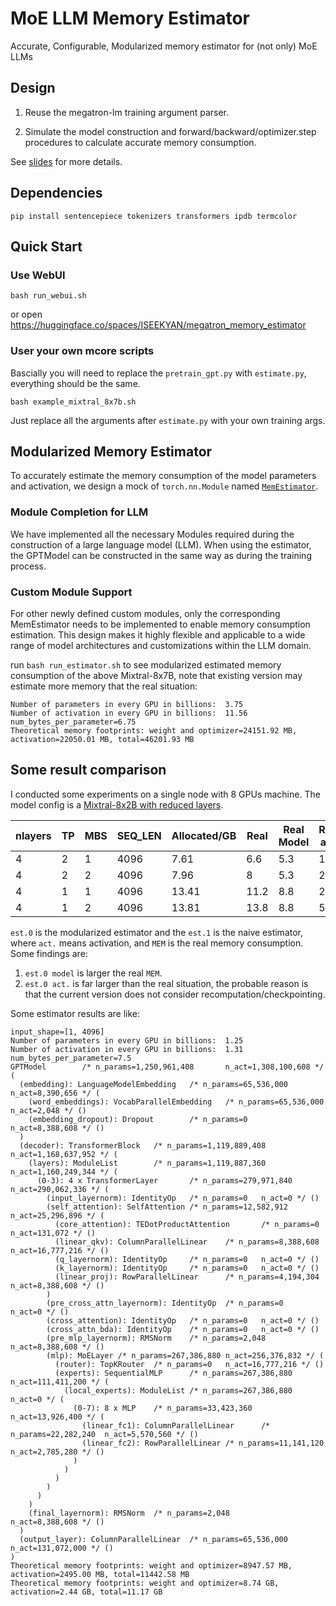 # MoE LLM Memory Estimator

Accurate, Configurable, Modularized memory estimator for (not only) MoE LLMs

## Design

1. Reuse the megatron-lm training argument parser.

2. Simulate the model construction and forward/backward/optimizer.step procedures to calculate accurate memory consumption.

See [slides](./MoEMemoryEstimator.pdf) for more details.

## Dependencies
```
pip install sentencepiece tokenizers transformers ipdb termcolor
```

## Quick Start
### Use WebUI

```
bash run_webui.sh
```
or open https://huggingface.co/spaces/ISEEKYAN/megatron_memory_estimator

### User your own mcore scripts
Bascially you will need to replace the `pretrain_gpt.py` with `estimate.py`, everything should be the same.
```
bash example_mixtral_8x7b.sh
```
Just replace all the arguments after `estimate.py` with your own training args.


## Modularized Memory Estimator

To accurately estimate the memory consumption of the model parameters and activation, we design a mock of `torch.nn.Module` named [`MemEstimator`](./moe_mem_estimator/base.py).

### Module Completion for LLM

We have implemented all the necessary Modules required during the construction of a large language model (LLM). When using the estimator, the GPTModel can be constructed in the same way as during the training process.

### Custom Module Support

For other newly defined custom modules, only the corresponding MemEstimator needs to be implemented to enable memory consumption estimation. This design makes it highly flexible and applicable to a wide range of model architectures and customizations within the LLM domain.

run `bash run_estimator.sh` to see modularized estimated memory consumption of the above Mixtral-8x7B, note that existing version may estimate more memory that the real situation:

```
Number of parameters in every GPU in billions:  3.75
Number of activation in every GPU in billions:  11.56
num_bytes_per_parameter=6.75
Theoretical memory footprints: weight and optimizer=24151.92 MB, activation=22050.01 MB, total=46201.93 MB
```

## Some result comparison

I conducted some experiments on a single node with 8 GPUs machine.
The model config is a [Mixtral-8x2B with reduced layers](./model_configs/test_small.yaml).

| nlayers | TP | MBS | SEQ_LEN | Allocated/GB | Real | Real Model | Real act. | est.0 | est.0 model | est.0 act. | est.1 | est.1 model | est.1 act. |
| ---- | ---- | ---- | ---- | ---- | ---- | ---- | ---- | ---- | ---- | ---- | ---- | ---- | ---- |
| 4 | 2 | 1 | 4096 | 7.61 | 6.6 | 5.3 | 1.3 | 6.63 | 5.24 | 1.39 | 6.1 | 5.4 | 0.7 |
| 4 | 2 | 2 | 4096 | 7.96 | 8 | 5.3 | 2.7 | 8.02 | 5.24 | 2.78 | 6.9 | 5.4 | 1.5 |
| 4 | 1 | 1 | 4096 | 13.41 | 11.2 | 8.8 | 2.4 | 11.18 | 8.74 | 2.44 | 10.4 | 8.9 | 1.5 |
| 4 | 1 | 2 | 4096 | 13.81 | 13.8 | 8.8 | 5 | 13.62 | 8.74 | 4.88 | 11.8 | 8.9 | 2.9 |

`est.0` is the modularized estimator and the `est.1` is the naive estimator, where `act.` means activation, and `MEM` is the real memory consumption. Some findings are:

1. `est.0 model` is larger the real `MEM`.
2. `est.0 act.` is far larger than the real situation, the probable reason is that the current version does not consider recomputation/checkpointing.

Some estimator results are like:
```
input_shape=[1, 4096]
Number of parameters in every GPU in billions:  1.25
Number of activation in every GPU in billions:  1.31
num_bytes_per_parameter=7.5
GPTModel        /* n_params=1,250,961,408       n_act=1,308,100,608 */ (
  (embedding): LanguageModelEmbedding   /* n_params=65,536,000  n_act=8,390,656 */ (
    (word_embeddings): VocabParallelEmbedding   /* n_params=65,536,000  n_act=2,048 */ ()
    (embedding_dropout): Dropout        /* n_params=0   n_act=8,388,608 */ ()
  )
  (decoder): TransformerBlock   /* n_params=1,119,889,408       n_act=1,168,637,952 */ (
    (layers): ModuleList        /* n_params=1,119,887,360       n_act=1,160,249,344 */ (
      (0-3): 4 x TransformerLayer       /* n_params=279,971,840 n_act=290,062,336 */ (
        (input_layernorm): IdentityOp   /* n_params=0   n_act=0 */ ()
        (self_attention): SelfAttention /* n_params=12,582,912  n_act=25,296,896 */ (
          (core_attention): TEDotProductAttention       /* n_params=0   n_act=131,072 */ ()
          (linear_qkv): ColumnParallelLinear    /* n_params=8,388,608   n_act=16,777,216 */ ()
          (q_layernorm): IdentityOp     /* n_params=0   n_act=0 */ ()
          (k_layernorm): IdentityOp     /* n_params=0   n_act=0 */ ()
          (linear_proj): RowParallelLinear      /* n_params=4,194,304   n_act=8,388,608 */ ()
        )
        (pre_cross_attn_layernorm): IdentityOp  /* n_params=0   n_act=0 */ ()
        (cross_attention): IdentityOp   /* n_params=0   n_act=0 */ ()
        (cross_attn_bda): IdentityOp    /* n_params=0   n_act=0 */ ()
        (pre_mlp_layernorm): RMSNorm    /* n_params=2,048       n_act=8,388,608 */ ()
        (mlp): MoELayer /* n_params=267,386,880 n_act=256,376,832 */ (
          (router): TopKRouter  /* n_params=0   n_act=16,777,216 */ ()
          (experts): SequentialMLP      /* n_params=267,386,880 n_act=111,411,200 */ (
            (local_experts): ModuleList /* n_params=267,386,880 n_act=0 */ (
              (0-7): 8 x MLP    /* n_params=33,423,360  n_act=13,926,400 */ (
                (linear_fc1): ColumnParallelLinear      /* n_params=22,282,240  n_act=5,570,560 */ ()
                (linear_fc2): RowParallelLinear /* n_params=11,141,120  n_act=2,785,280 */ ()
              )
            )
          )
        )
      )
    )
    (final_layernorm): RMSNorm  /* n_params=2,048       n_act=8,388,608 */ ()
  )
  (output_layer): ColumnParallelLinear  /* n_params=65,536,000  n_act=131,072,000 */ ()
)
Theoretical memory footprints: weight and optimizer=8947.57 MB, activation=2495.00 MB, total=11442.58 MB
Theoretical memory footprints: weight and optimizer=8.74 GB, activation=2.44 GB, total=11.17 GB
```


